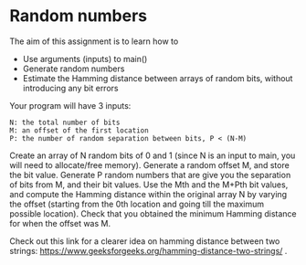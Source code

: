 # Random numbers

The aim of this assignment is to learn how to

* Use arguments (inputs) to main()
* Generate random numbers
* Estimate the Hamming distance between arrays of random bits,  without introducing any bit errors

Your program will have 3 inputs:

    N: the total number of bits
    M: an offset of the first location
    P: the number of random separation between bits, P < (N-M)

Create an array of N random bits of 0 and 1 (since N is an input to main, you will need to allocate/free memory).
Generate a random offset M, and store the bit value.
Generate P random numbers that are give you the separation of bits from M, and their bit values.
Use the Mth and the M+Pth bit values,  and compute the Hamming distance within the original array N by varying the offset (starting from the 0th location and going till the maximum possible location).
Check that you obtained the minimum Hamming distance for when the offset was M.

Check out this link for a clearer idea on hamming distance between two strings: https://www.geeksforgeeks.org/hamming-distance-two-strings/
.
